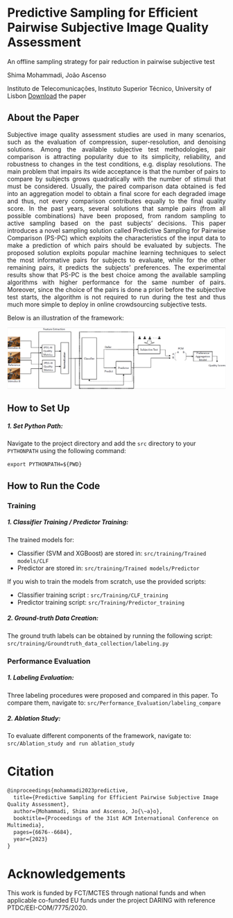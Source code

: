 # Predictive Sampling for Efficient Pairwise Subjective Image Quality Assessment
An offline sampling strategy for pair reduction in pairwise subjective test

Shima Mohammadi, João Ascenso

Instituto de Telecomunicações, Instituto Superior Técnico, University of Lisbon
[Download](https://arxiv.org/abs/2311.03850) the paper

## About the Paper
<p align="justify">
Subjective image quality assessment studies are used in many scenarios, such as the evaluation of compression, super-resolution, and denoising solutions. Among the available subjective test methodologies, pair comparison is attracting popularity due to its simplicity, reliability, and robustness to changes in the test conditions, e.g. display resolutions. The main problem that impairs its wide acceptance is that the number of pairs to compare by subjects grows quadratically with the number of stimuli that must be considered. Usually, the paired comparison data obtained is fed into an aggregation model to obtain a final score for each degraded image and thus, not every comparison contributes equally to the final quality score. In the past years, several solutions that sample pairs (from all possible combinations) have been proposed, from random sampling to active sampling based on the past subjects’ decisions. This paper introduces a novel sampling solution called Predictive Sampling for Pairwise Comparison (PS-PC) which exploits the characteristics of the input data to make a prediction of which pairs should be evaluated by subjects. The proposed solution exploits popular machine learning techniques to select the most informative pairs for subjects to evaluate, while for the other remaining pairs, it predicts the subjects’ preferences. The experimental results show that PS-PC is the best choice among the available sampling algorithms with higher performance for the same number of pairs. Moreover, since the choice of the pairs is done a priori before the subjective test starts, the algorithm is not required to run during the test and thus much more simple to deploy in online crowdsourcing subjective tests.
</p>

Below is an illustration of the framework:

![Framework](src/Framework.PNG)

## How to Set Up

##### 1. Set Python Path:
Navigate to the project directory and add the `src` directory to your `PYTHONPATH` using the following command:
```
export PYTHONPATH=${PWD}
```
## How to Run the Code
### Training
#####  1. Classifier Training / Predictor Training:
The trained models for:
- Classifier (SVM and XGBoost) are stored in: `src/training/Trained models/CLF`
- Predictor are stored in: `src/training/Trained models/Predictor`


If you wish to train the models from scratch, use the provided scripts:
- Classifier training script : `src/Training/CLF_training`
- Predictor training script: `src/Training/Predictor_training`

#####  2. Ground-truth Data Creation:
The ground truth labels can be obtained by running the following script: 
  `src/training/Groundtruth_data_collection/labeling.py`

### Performance Evaluation
#####  1. Labeling Evaluation:
Three labeling procedures were proposed and compared in this paper. To compare them, navigate to: `src/Performance_Evaluation/labeling_compare` 
#####  2. Ablation Study:
To evaluate different components of the framework, navigate to: `src/Ablation_study and run ablation_study`

# Citation
```
@inproceedings{mohammadi2023predictive,
  title={Predictive Sampling for Efficient Pairwise Subjective Image Quality Assessment},
  author={Mohammadi, Shima and Ascenso, Jo{\~a}o},
  booktitle={Proceedings of the 31st ACM International Conference on Multimedia},
  pages={6676--6684},
  year={2023}
}
```

# Acknowledgements
This work is funded by FCT/MCTES through national funds and when applicable co-funded EU funds under the project DARING with reference PTDC/EEI-COM/7775/2020.
